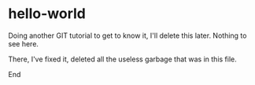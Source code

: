 # hello-world
Doing another GIT tutorial to get to know it, I'll delete this later. Nothing to see here.

There, I've fixed it, deleted all the useless garbage that was in this file.

End
